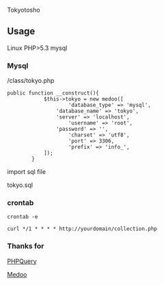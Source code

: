 Tokyotosho
## Usage

Linux PHP>5.3 mysql 

### Mysql

/class/tokyo.php 
```
public function __construct(){
			$this->tokyo = new medoo([
    				'database_type' => 'mysql',
 				'database_name' => 'tokyo',
 				'server' => 'localhost',
 			        'username' => 'root',
  				'password' => '',
			        'charset' => 'utf8',
   			        'port' => 3306,
    				'prefix' => 'info_',
			]);
		}
```

import sql file

tokyo.sql

### crontab 

```
crontab -e

```

```
curl */1 * * * * http://yourdomain/collection.php

```

### Thanks for

[PHPQuery](https://github.com/TobiaszCudnik/phpquery)

[Medoo](https://github.com/catfan/Medoo) 



